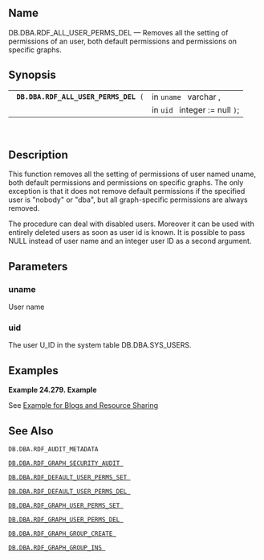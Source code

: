 <div id="fn_rdf_all_user_perms_del" class="refentry">

<div class="titlepage">

</div>

<div class="refnamediv">

## Name

DB.DBA.RDF_ALL_USER_PERMS_DEL — Removes all the setting of permissions
of an user, both default permissions and permissions on specific graphs.

</div>

<div class="refsynopsisdiv">

## Synopsis

<div id="fsyn_rdf_all_user_perms_del" class="funcsynopsis">

|                                            |                                |
|--------------------------------------------|--------------------------------|
| ` `**`DB.DBA.RDF_ALL_USER_PERMS_DEL`**` (` | in `uname ` varchar ,          |
|                                            | in `uid ` integer := null `)`; |

<div class="funcprototype-spacer">

 

</div>

</div>

</div>

<div id="desc_rdf_all_user_perms_del" class="refsect1">

## Description

This function removes all the setting of permissions of user named
uname, both default permissions and permissions on specific graphs. The
only exception is that it does not remove default permissions if the
specified user is "nobody" or "dba", but all graph-specific permissions
are always removed.

The procedure can deal with disabled users. Moreover it can be used with
entirely deleted users as soon as user id is known. It is possible to
pass NULL instead of user name and an integer user ID as a second
argument.

</div>

<div id="params_rdf_all_user_perms_del" class="refsect1">

## Parameters

<div id="id101841" class="refsect2">

### uname

User name

</div>

<div id="id101844" class="refsect2">

### uid

The user U_ID in the system table DB.DBA.SYS_USERS.

</div>

</div>

<div id="examples_rdf_all_user_perms_del" class="refsect1">

## Examples

<div id="ex_rdf_all_user_perms_del" class="example">

**Example 24.279. Example**

<div class="example-contents">

See <a href="rdfgraphsecurityintconfsec.html#rdfgraphsecurityintex"
class="link" title="Example: Blogs and Resource Sharing">Example for
Blogs and Resource Sharing</a>

</div>

</div>

  

</div>

<div id="seealso_rdf_all_user_perms_del" class="refsect1">

## See Also

`DB.DBA.RDF_AUDIT_METADATA `

<a href="fn_rdf_graph_security_audit.html" class="link"
title="DB.DBA.RDF_GRAPH_SECURITY_AUDIT"><code
class="function">DB.DBA.RDF_GRAPH_SECURITY_AUDIT </code></a>

<a href="fn_rdf_default_user_perms_set.html" class="link"
title="DB.DBA.RDF_DEFAULT_USER_PERMS_SET"><code
class="function">DB.DBA.RDF_DEFAULT_USER_PERMS_SET </code></a>

<a href="fn_rdf_default_user_perms_del.html" class="link"
title="DB.DBA.RDF_DEFAULT_USER_PERMS_DEL"><code
class="function">DB.DBA.RDF_DEFAULT_USER_PERMS_DEL </code></a>

<a href="fn_rdf_graph_user_perms_set.html" class="link"
title="DB.DBA.RDF_GRAPH_USER_PERMS_SET"><code
class="function">DB.DBA.RDF_GRAPH_USER_PERMS_SET </code></a>

<a href="fn_rdf_graph_user_perms_del.html" class="link"
title="DB.DBA.RDF_GRAPH_USER_PERMS_DEL"><code
class="function">DB.DBA.RDF_GRAPH_USER_PERMS_DEL </code></a>

<a href="fn_rdf_graph_group_create.html" class="link"
title="DB.DBA.RDF_GRAPH_GROUP_CREATE"><code
class="function">DB.DBA.RDF_GRAPH_GROUP_CREATE </code></a>

<a href="fn_rdf_graph_group_ins.html" class="link"
title="DB.DBA.RDF_GRAPH_GROUP_INS"><code
class="function">DB.DBA.RDF_GRAPH_GROUP_INS </code></a>

</div>

</div>
